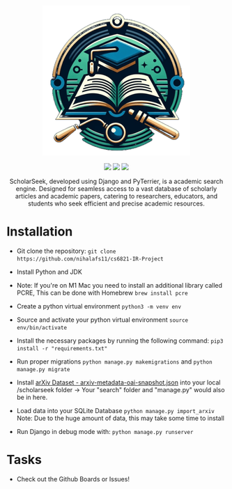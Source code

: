 <p align="center"><img src="./scholarseek/search/static/res/logo.png"></p>

<p align="center">
    <img src="https://img.shields.io/badge/development-stage-red?style=for-the-badge">
    <a href="https://www.python.org/"><img src="https://img.shields.io/badge/Python-3776AB?style=for-the-badge&logo=python&logoColor=white"></a>
    <a href="https://docs.djangoproject.com/en/4.2/"><img src="https://img.shields.io/badge/Django-092E20?style=for-the-badge&logo=django&logoColor=white"></a>
</p>

<p align="center">
ScholarSeek, developed using Django and PyTerrier, is a academic search engine. Designed for seamless access to a vast database of scholarly articles and academic papers, catering to researchers, educators, and students who seek efficient and precise academic resources.
</p>

# Installation
 - Git clone the repository: `git clone https://github.com/nihalafs11/cs6821-IR-Project`

 - Install Python and JDK

 - Note: If you're on M1 Mac you need to install an additional library called PCRE, This can be done with Homebrew `brew install pcre` 

 - Create a python virtual environment `python3 -m venv env`

 - Source and activate your python virtual environment `source env/bin/activate`

 - Install the necessary packages by running the following command: `pip3 install -r "requirements.txt"`

 - Run proper migrations `python manage.py makemigrations` and `python manage.py migrate`

 - Install [arXiv Dataset - arxiv-metadata-oai-snapshot.json](https://www.kaggle.com/datasets/Cornell-University/arxiv/download?datasetVersionNumber=154) into your local /scholarseek folder -> Your "search" folder and "manage.py" would also be in here.
   
 - Load data into your SQLite Database `python manage.py import_arxiv` Note: Due to the huge amount of data, this may take some time to install

 - Run Django in debug mode with: `python manage.py runserver`


# Tasks

- Check out the Github Boards or Issues! 

